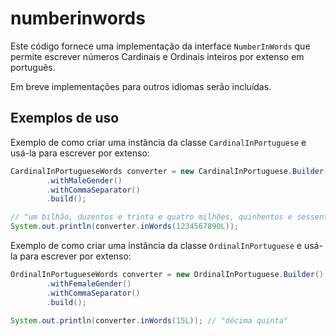 # numberinwords

Este código fornece uma implementação da interface `NumberInWords` que permite escrever números Cardinais e Ordinais inteiros por extenso em português.

Em breve implementações para outros idiomas serão incluídas.

## Exemplos de uso

Exemplo de como criar uma instância da classe `CardinalInPortuguese` e usá-la para escrever por extenso:

```java
CardinalInPortugueseWords converter = new CardinalInPortuguese.Builder()
        .withMaleGender()
        .withCommaSeparator()
        .build();

// "um bilhão, duzentos e trinta e quatro milhões, quinhentos e sessenta e sete mil, oitocentos e noventa"
System.out.println(converter.inWords(1234567890L)); 
```

Exemplo de como criar uma instância da classe `OrdinalInPortuguese` e usá-la para escrever por extenso:

```java
OrdinalInPortugueseWords converter = new OrdinalInPortuguese.Builder()
        .withFemaleGender()
        .withCommaSeparator()
        .build();

System.out.println(converter.inWords(15L)); // "décima quinta"
```